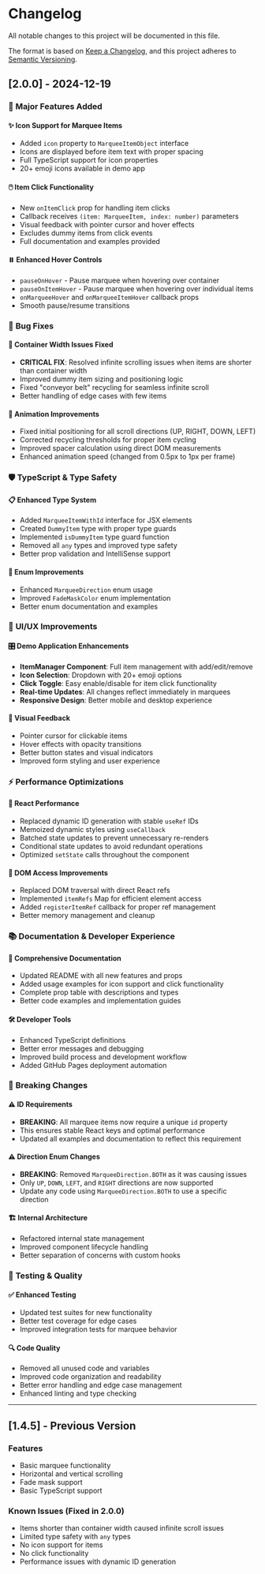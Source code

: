 # Changelog

All notable changes to this project will be documented in this file.

The format is based on [Keep a Changelog](https://keepachangelog.com/en/1.0.0/),
and this project adheres to [Semantic Versioning](https://semver.org/spec/v2.0.0.html).

## [2.0.0] - 2024-12-19

### 🎉 Major Features Added

#### ✨ **Icon Support for Marquee Items**

- Added `icon` property to `MarqueeItemObject` interface
- Icons are displayed before item text with proper spacing
- Full TypeScript support for icon properties
- 20+ emoji icons available in demo app

#### 🖱️ **Item Click Functionality**

- New `onItemClick` prop for handling item clicks
- Callback receives `(item: MarqueeItem, index: number)` parameters
- Visual feedback with pointer cursor and hover effects
- Excludes dummy items from click events
- Full documentation and examples provided

#### ⏸️ **Enhanced Hover Controls**

- `pauseOnHover` - Pause marquee when hovering over container
- `pauseOnItemHover` - Pause marquee when hovering over individual items
- `onMarqueeHover` and `onMarqueeItemHover` callback props
- Smooth pause/resume transitions

### 🔧 **Bug Fixes**

#### 🐛 **Container Width Issues Fixed**

- **CRITICAL FIX**: Resolved infinite scrolling issues when items are shorter than container width
- Improved dummy item sizing and positioning logic
- Fixed "conveyor belt" recycling for seamless infinite scroll
- Better handling of edge cases with few items

#### 🎯 **Animation Improvements**

- Fixed initial positioning for all scroll directions (UP, RIGHT, DOWN, LEFT)
- Corrected recycling thresholds for proper item cycling
- Improved spacer calculation using direct DOM measurements
- Enhanced animation speed (changed from 0.5px to 1px per frame)

### 🛡️ **TypeScript & Type Safety**

#### 📋 **Enhanced Type System**

- Added `MarqueeItemWithId` interface for JSX elements
- Created `DummyItem` type with proper type guards
- Implemented `isDummyItem` type guard function
- Removed all `any` types and improved type safety
- Better prop validation and IntelliSense support

#### 🎨 **Enum Improvements**

- Enhanced `MarqueeDirection` enum usage
- Improved `FadeMaskColor` enum implementation
- Better enum documentation and examples

### 🎨 **UI/UX Improvements**

#### 🎛️ **Demo Application Enhancements**

- **ItemManager Component**: Full item management with add/edit/remove
- **Icon Selection**: Dropdown with 20+ emoji options
- **Click Toggle**: Easy enable/disable for item click functionality
- **Real-time Updates**: All changes reflect immediately in marquees
- **Responsive Design**: Better mobile and desktop experience

#### 🎨 **Visual Feedback**

- Pointer cursor for clickable items
- Hover effects with opacity transitions
- Better button states and visual indicators
- Improved form styling and user experience

### ⚡ **Performance Optimizations**

#### 🚀 **React Performance**

- Replaced dynamic ID generation with stable `useRef` IDs
- Memoized dynamic styles using `useCallback`
- Batched state updates to prevent unnecessary re-renders
- Conditional state updates to avoid redundant operations
- Optimized `setState` calls throughout the component

#### 🔧 **DOM Access Improvements**

- Replaced DOM traversal with direct React refs
- Implemented `itemRefs` Map for efficient element access
- Added `registerItemRef` callback for proper ref management
- Better memory management and cleanup

### 📚 **Documentation & Developer Experience**

#### 📖 **Comprehensive Documentation**

- Updated README with all new features and props
- Added usage examples for icon support and click functionality
- Complete prop table with descriptions and types
- Better code examples and implementation guides

#### 🛠️ **Developer Tools**

- Enhanced TypeScript definitions
- Better error messages and debugging
- Improved build process and development workflow
- Added GitHub Pages deployment automation

### 🔄 **Breaking Changes**

#### ⚠️ **ID Requirements**

- **BREAKING**: All marquee items now require a unique `id` property
- This ensures stable React keys and optimal performance
- Updated all examples and documentation to reflect this requirement

#### ⚠️ **Direction Enum Changes**

- **BREAKING**: Removed `MarqueeDirection.BOTH` as it was causing issues
- Only `UP`, `DOWN`, `LEFT`, and `RIGHT` directions are now supported
- Update any code using `MarqueeDirection.BOTH` to use a specific direction

#### 🏗️ **Internal Architecture**

- Refactored internal state management
- Improved component lifecycle handling
- Better separation of concerns with custom hooks

### 🧪 **Testing & Quality**

#### ✅ **Enhanced Testing**

- Updated test suites for new functionality
- Better test coverage for edge cases
- Improved integration tests for marquee behavior

#### 🔍 **Code Quality**

- Removed all unused code and variables
- Improved code organization and readability
- Better error handling and edge case management
- Enhanced linting and type checking

---

## [1.4.5] - Previous Version

### Features

- Basic marquee functionality
- Horizontal and vertical scrolling
- Fade mask support
- Basic TypeScript support

### Known Issues (Fixed in 2.0.0)

- Items shorter than container width caused infinite scroll issues
- Limited type safety with `any` types
- No icon support for items
- No click functionality
- Performance issues with dynamic ID generation
